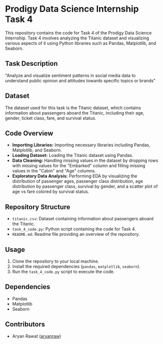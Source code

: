 # Prodigy Data Science Internship Task 4

This repository contains the code for Task 4 of the Prodigy Data Science Internship. Task 4 involves analyzing the Titanic dataset and visualizing various aspects of it using Python libraries such as Pandas, Matplotlib, and Seaborn.

## Task Description
"Analyze and visualize sentiment patterns in social media data to understand public opinion and attitudes towards specific topics or brands"

## Dataset
The dataset used for this task is the Titanic dataset, which contains information about passengers aboard the Titanic, including their age, gender, ticket class, fare, and survival status.

## Code Overview
- **Importing Libraries:** Importing necessary libraries including Pandas, Matplotlib, and Seaborn.
- **Loading Dataset:** Loading the Titanic dataset using Pandas.
- **Data Cleaning:** Handling missing values in the dataset by dropping rows with missing values for the "Embarked" column and filling missing values in the "Cabin" and "Age" columns.
- **Exploratory Data Analysis:** Performing EDA by visualizing the distribution of passenger ages, passenger class distribution, age distribution by passenger class, survival by gender, and a scatter plot of age vs fare colored by survival status.

## Repository Structure
- `titanic.csv`: Dataset containing information about passengers aboard the Titanic.
- `task_4_code.py`: Python script containing the code for Task 4.
- `README.md`: Readme file providing an overview of the repository.

## Usage
1. Clone the repository to your local machine.
2. Install the required dependencies (`pandas`, `matplotlib`, `seaborn`).
3. Run the `task_4_code.py` script to execute the code.

## Dependencies
- Pandas
- Matplotlib
- Seaborn

## Contributors
- Aryan Rawat ([aryanraw](https://github.com/aryanraw))
